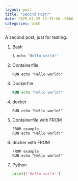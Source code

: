 ```yaml
---
layout: post
title: "Second Post?"
date: 2025-01-25 12:37:00 -0600
categories: bash
---
```


A second post, just for testing.

1. Bash
    ```bash
    $ echo "Hello world!"
    ```
2. Containerfile
    ```Containerfile
    RUN echo "Hello world!"
    ```
3. Dockerfile
    ```Dockerfile
    RUN echo "Hello world!"
    ```
4. docker
    ```docker
    RUN echo "Hello world!"
    ```
5. Containerfile with FROM
    ```Containerfile
    FROM example
    RUN echo "Hello world!"
    ```
6. docker with FROM
    ```docker
    FROM example
    RUN echo "Hello world!"
    ```
7. Python
    ```python
    print(f'Hello world!')
    ```
